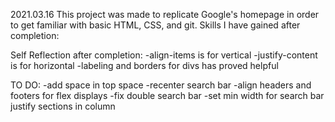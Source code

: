 2021.03.16
This project was made to replicate Google's homepage in order to get familiar with basic HTML, CSS, and git.
Skills I have gained after completion:


Self Reflection after completion:
-align-items is for vertical
-justify-content is for horizontal
-labeling and borders for divs has proved helpful

TO DO:
-add space in top space
-recenter search bar
-align headers and footers for flex displays
-fix double search bar
-set min width for search bar
justify sections in column
